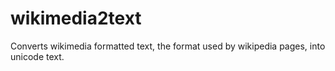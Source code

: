 wikimedia2text
==============

Converts wikimedia formatted text, the format used by wikipedia pages, into unicode text.
